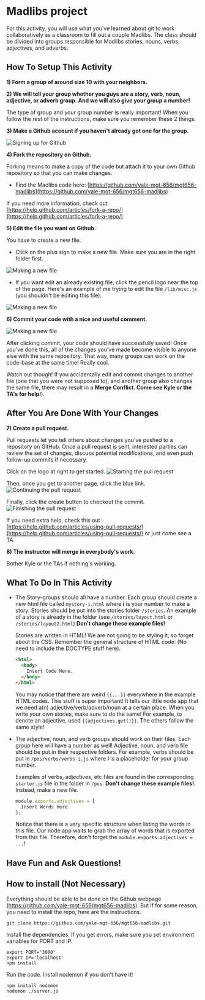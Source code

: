 # Madlibs project
For this activity, you will use what you've learned about git to work collaboratively as a classroom to fill out a couple Madlibs. The class should be divided into groups responsible for Madlibs stories, nouns, verbs, adjectives, and adverbs. 

## How To Setup This Activity

**1) Form a group of around size 10 with your neighbors.**

**2) We will tell your group whether you guys are a story, verb, noun, adjective, or adverb group. And we will also give your group a number!**

  The type of group and your group number is really important! When you follow the rest of the instructions, make sure you remember these 2 things.

**3) Make a Github account if you haven't already got one for the group.**
  
![Signing up for Github](https://github.com/yale-mgt-656/mgt656-madlibs/blob/master/images/signup.png)

**4) Fork the repository on Github.** 

Forking means to make a copy of the code but attach it to your own Github repository so that you can make changes.
  * Find the Madlibs code here: [https://github.com/yale-mgt-656/mgt656-madlibs](https://github.com/yale-mgt-656/mgt656-madlibs)

  If you need more information, check out [https://help.github.com/articles/fork-a-repo/](https://help.github.com/articles/fork-a-repo/)

**5) Edit the file you want on Github.** 

You have to create a new file.
  * Click on the plus sign to make a new file. Make sure you are in the right folder first.

![Making a new file](https://github.com/yale-mgt-656/mgt656-madlibs/blob/master/images/new.png)
  
  * If you want edit an already existing file, click the pencil logo near the top of the page. Here's an example of me trying to edit the file `/lib/misc.js` (you shouldn't be editing this file). 

![Making a new file](https://github.com/yale-mgt-656/mgt656-madlibs/blob/master/images/edit.png)

**6) Commit your code with a nice and useful comment.**

![Making a new file](https://github.com/yale-mgt-656/mgt656-madlibs/blob/master/images/commit.png)

  After clicking commit, your code should have successfully saved! Once you've done this, all of the changes you've made become visible to anyone else with the same repository. That way, many groups can work on the code-base at the same time! Really cool. 

  Watch out though! If you accidentally edit and commit changes to another file (one that you were not supposed to), and another group also changes the same file, there may result in a **Merge Conflict. Come see Kyle or the TA's for help!**).

## After You Are Done With Your Changes

**7) Create a pull request.**

  Pull requests let you tell others about changes you've pushed to a repository on GitHub. Once a pull request is sent, interested parties can review the set of changes, discuss potential modifications, and even push follow-up commits if necessary. 

  Click on the logo at right to get started.
  ![Starting the pull request](https://github.com/yale-mgt-656/mgt656-madlibs/blob/master/images/pull.png)

  Then, once you get to another page, click the blue link.
  ![Continuing the pull request](https://github.com/yale-mgt-656/mgt656-madlibs/blob/master/images/pull2.png)

  Finally, click the create button to checkout the commit. 
  ![Finishing the pull request](https://github.com/yale-mgt-656/mgt656-madlibs/blob/master/images/pull3.png)

  If you need extra help, check this out [https://help.github.com/articles/using-pull-requests/](https://help.github.com/articles/using-pull-requests/) or just come see a TA.

**8) The instructor will merge in everybody's work.** 

Bother Kyle or the TAs if nothing's working.

## What To Do In This Activity

* The Story-groups should all have a number. Each group should create a new html file called `mystory-i.html` where **i** is your number to make a story. Stories should be put into the stories folder `/stories`. An example of a story is already in the folder (see `/stories/layout.html` or `/stories/layout2.html`) **Don't change these example files!**

  Stories are written in HTML! We are not going to be styling it, so forget about the CSS. Remember the general structure of HTML code: (No need to include the DOCTYPE stuff here).

    ```html
    <html>
      <body>
        Insert Code Here.
      </body>
    </html>
    ```
  You may notice that there are weird `{{...}}` everywhere in the example HTML codes. This stuff is super important! It tells our little node app that we need a(n) adjective/verb/adverb/noun at a certain place. When you write your own stories, make sure to do the same! For example, to denote an adjective, used `{{adjectives.get()}}`. The others follow the same style! 

* The adjective, noun, and verb groups should work on their files. Each group here will have a number as well! Adjective, noun, and verb file should be put in their respective folders. For example, verbs should be put in `/pos/verbs/verbs-i.js` where **i** is a placeholder for your group number.

  Examples of verbs, adjectives, etc files are found in the corresponding `starter.js` file in the folder in `/pos`. **Don't change these example files!.** Instead, make a new file.

    ```javascript
    module.exports.adjectives = [
      Insert Words Here.
    ];
    ```
  Notice that there is a very specific structure when listing the words in this file. Our node app waits to grab the array of words that is exported from this file. Therefore, don't forget the `module.exports.adjectives = ...`!

## Have Fun and Ask Questions!

## How to install (Not Necessary)

Everything should be able to be done on the Github webpage (https://github.com/yale-mgt-656/mgt656-madlibs). But if for some reason, you need to install the repo, here are the instructions. 

    git clone https://github.com/yale-mgt-656/mgt656-madlibs.git
    
Install the dependencies. If you get errors, make sure you set environment variables for PORT and IP.
    
    export PORT='3000'
    export IP='localhost'
    npm install
    
Run the code. Install nodemon if you don't have it!

    npm install nodemon
    nodemon ./server.js

